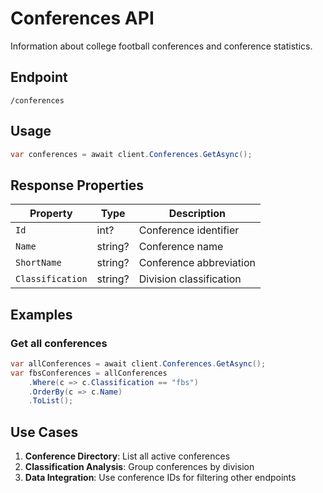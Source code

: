 # Conferences API

Information about college football conferences and conference statistics.

## Endpoint

`/conferences`

## Usage

```csharp
var conferences = await client.Conferences.GetAsync();
```

## Response Properties

| Property | Type | Description |
|----------|------|-------------|
| `Id` | int? | Conference identifier |
| `Name` | string? | Conference name |
| `ShortName` | string? | Conference abbreviation |
| `Classification` | string? | Division classification |

## Examples

### Get all conferences

```csharp
var allConferences = await client.Conferences.GetAsync();
var fbsConferences = allConferences
    .Where(c => c.Classification == "fbs")
    .OrderBy(c => c.Name)
    .ToList();
```

## Use Cases

1. **Conference Directory**: List all active conferences
2. **Classification Analysis**: Group conferences by division
3. **Data Integration**: Use conference IDs for filtering other endpoints